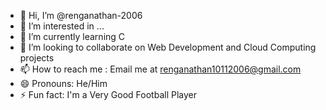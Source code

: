 - 👋 Hi, I’m @renganathan-2006
- 👀 I’m interested in ...
- 🌱 I’m currently learning C
- 💞️ I’m looking to collaborate on Web Development and Cloud Computing projects
- 📫 How to reach me : Email me at renganathan10112006@gmail.com
- 😄 Pronouns: He/Him
- ⚡ Fun fact: I'm a Very Good Football Player

<!---
renganathan-2006/renganathan-2006 is a ✨ special ✨ repository because its `README.md` (this file) appears on your GitHub profile.
You can click the Preview link to take a look at your changes.
--->
